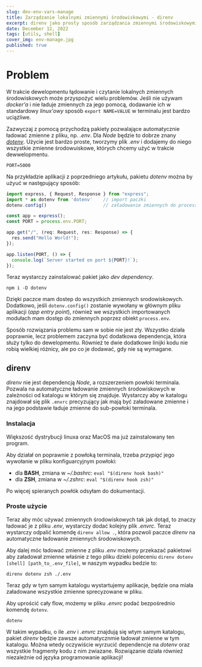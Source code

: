```yaml
---
slug: dev-env-vars-manage
title: Zarządzanie lokalnymi zmiennymi środowiskowymi - direnv
excerpt: direnv jako prosty sposób zarządzania zmiennymi środowiskowymi podczas developmentu.
date: December 12, 2022
tags: [utils, shell]
cover_img: env-manage.jpg
published: true
---
```


# Problem

W trakcie dewelopmentu łądowanie i czytanie lokalnych zmiennych środowiskowych może przyspożyć wielu problemów. Jeśli nie używam _docker'a_ i nie ładuje zmiennych za jego pomocą, dodawanie ich w standardowy _linux'owy_ sposób `export NAME=VALUE` w terminalu jest bardzo uciążliwe.

Zazwyczaj z pomocą przychodzą pakiety pozwalające automatycznie ładować zmienne z pliku, np. _.env_. Dla _Node_ będzie to dobrze znany [_dotenv_](https://www.npmjs.com/package/dotenv). Użycie jest bardzo proste, tworzymy plik _.env_ i dodajemy do niego wszystkie zmienne środowuiskowe, których chcemy użyć w trakcie dewwelopmentu.

```:.env
PORT=5000
```

Na przykładzie aplikacji z poprzedniego artykułu, pakietu _dotenv_ można by użyuć w następujący sposób:

```ts:src/index.ts
import express, { Request, Response } from "express";
import * as dotenv from 'dotenv'    // import paczki
dotenv.config()                     // załadowanie zmiennych do process.env

const app = express();
const PORT = process.env.PORT;

app.get("/", (req: Request, res: Response) => {
  res.send("Hello World!");
});

app.listen(PORT, () => {
  console.log(`Server started on port ${PORT}!`);
});
```

Teraz wystarczy zainstalować pakiet jako _dev dependency_.

```bash:terminal
npm i -D dotenv
```

Dzięki paczce mam dostep do wszystkich zmiennych srodowiskowych. Dodatkowo, jeśli `dotenv.config()` zostanie wywołany w głównym pliku aplikacji (_app entry point_), również we wszystkich importowanych modułach mam dostęp do zmiennych poprzez obiekt `process.env`.

Sposób rozwiązania problemu sam w sobie nie jest zły. Wszystko działa poprawnie, lecz problemem zaczyna być dodatkowa dependencja, która służy tylko do dewelopmentu. Również te dwie dodatkowe linijki kodu nie robią wielkiej różnicy, ale po co je dodawać, gdy nie są wymagane.

## direnv

_direnv_ nie jest dependencją _Node_, a rozszerzeniem powłoki terminala. Pozwala na automatyczne ładowanie zmiennych środowiskowych w zależności od katalogu w którym się znajduje. Wystarczy aby w katalogu znajdował się plik `.envrc` precyzujący jak mają być załadowane zmienne i na jego podstawie ładuje zmienne do sub-powłoki terminala.

### Instalacja

Większość dystrybucji linuxa oraz MacOS ma już zainstalowany ten program.

Aby działał on poprawnie z powłoką terminala, trzeba _przypiąć_ jego wywołanie w pliku konfiguarcyjnym powłoki:

- dla **BASH**, zmiana w _~/.bashrc_: `eval "$(direnv hook bash)"`
- dla **ZSH**, zmiana w _~/.zshrc_: `eval "$(direnv hook zsh)"`

Po więcej spieranych powłók odsyłam do dokumentacji.

### Proste użycie

Teraz aby móc używać zmiennych środowiskowych tak jak dotąd, to znaczy ładować je z pliku _.env_, wystarczy dodać kolejny plik _.envrc_. Teraz wystarczy odpalić komendę `direnv allow .`, która pozwoli paczce _direnv_ na automatyczne ładowanie zmiennych środowiskowych.

Aby dalej móc ładować zmienne z pliku _.env_ możemy przekazać pakietowi aby załadował zmienne właśnie z tego pliku dzieki poleceniu `direnv dotenv [shell] [path_to_.env_file]`, w naszym wypadku bedzie to:

```bash:terminal
direnv dotenv zsh ./.env
```

Teraz gdy w tym samym katalogu wystartujemy aplikacje, będzie ona miała załadowane wszystkie zmienne sprecyzowane w pliku.

Aby uprościć cały flow, możemy w pliku _.envrc_ podać bezpośrednio komendę `dotenv`.

```:.envrc
dotenv
```

W takim wypadku, o ile _.env_ i _.envrc_ znajdują się wtym samym katalogu, pakiet _direnv_ będzie zawsze automatycznmie ładował zmienne w tym katalogu. Można wtedy oczywiście wyrzucić dependencje na _dotenv_ oraz wszystkie fragmenty kodu z nim zwiazane. Rozwiązanie działa również niezależnie od języka programowanie aplikacji!
